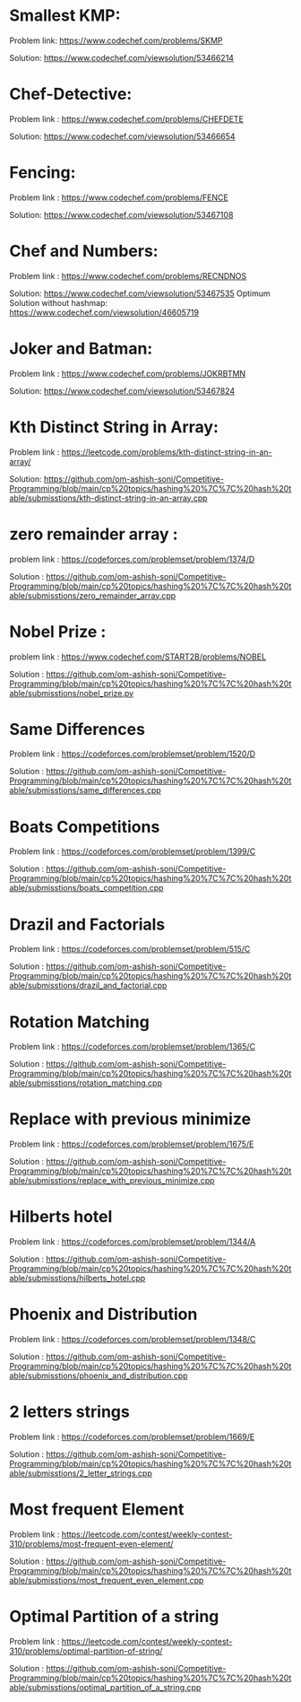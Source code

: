 # Smallest KMP: 

  Problem link: https://www.codechef.com/problems/SKMP
  
  Solution: 
  https://www.codechef.com/viewsolution/53466214
  
  
# Chef-Detective:

  Problem link : https://www.codechef.com/problems/CHEFDETE
  
  Solution:
  https://www.codechef.com/viewsolution/53466654
  


# Fencing: 

  Problem link : https://www.codechef.com/problems/FENCE
  
  Solution: 
  https://www.codechef.com/viewsolution/53467108
  
# Chef and Numbers:

  Problem link : https://www.codechef.com/problems/RECNDNOS
  
  Solution:
  https://www.codechef.com/viewsolution/53467535
  Optimum Solution without hashmap:
  https://www.codechef.com/viewsolution/46605719
  
# Joker and Batman:

  Problem link : https://www.codechef.com/problems/JOKRBTMN
  
  Solution: 
  https://www.codechef.com/viewsolution/53467824
 
 # Kth Distinct String in Array:
 
  Problem link : https://leetcode.com/problems/kth-distinct-string-in-an-array/
  
  Solution:
  https://github.com/om-ashish-soni/Competitive-Programming/blob/main/cp%20topics/hashing%20%7C%7C%20hash%20table/submisstions/kth-distinct-string-in-an-array.cpp

# zero remainder array : 

  problem link :  https://codeforces.com/problemset/problem/1374/D
  
  Solution : https://github.com/om-ashish-soni/Competitive-Programming/blob/main/cp%20topics/hashing%20%7C%7C%20hash%20table/submisstions/zero_remainder_array.cpp
  
# Nobel Prize : 
  
  problem link : https://www.codechef.com/START2B/problems/NOBEL
  
  Solution : https://github.com/om-ashish-soni/Competitive-Programming/blob/main/cp%20topics/hashing%20%7C%7C%20hash%20table/submisstions/nobel_prize.py

# Same Differences 
  
  Problem link : https://codeforces.com/problemset/problem/1520/D
  
  Solution : https://github.com/om-ashish-soni/Competitive-Programming/blob/main/cp%20topics/hashing%20%7C%7C%20hash%20table/submisstions/same_differences.cpp
  
# Boats Competitions 
  Problem link : https://codeforces.com/problemset/problem/1399/C
  
  Solution : https://github.com/om-ashish-soni/Competitive-Programming/blob/main/cp%20topics/hashing%20%7C%7C%20hash%20table/submisstions/boats_competition.cpp

# Drazil and Factorials 
  Problem link : https://codeforces.com/problemset/problem/515/C
  
  Solution : https://github.com/om-ashish-soni/Competitive-Programming/blob/main/cp%20topics/hashing%20%7C%7C%20hash%20table/submisstions/drazil_and_factorial.cpp

# Rotation Matching 
  Problem link : https://codeforces.com/problemset/problem/1365/C
  
  Solution : https://github.com/om-ashish-soni/Competitive-Programming/blob/main/cp%20topics/hashing%20%7C%7C%20hash%20table/submisstions/rotation_matching.cpp
  
# Replace with previous minimize 
  Problem link : https://codeforces.com/problemset/problem/1675/E
  
  Solution : https://github.com/om-ashish-soni/Competitive-Programming/blob/main/cp%20topics/hashing%20%7C%7C%20hash%20table/submisstions/replace_with_previous_minimize.cpp
  
  
# Hilberts hotel
  Problem link : https://codeforces.com/problemset/problem/1344/A
  
  Solution : https://github.com/om-ashish-soni/Competitive-Programming/blob/main/cp%20topics/hashing%20%7C%7C%20hash%20table/submisstions/hilberts_hotel.cpp
  
# Phoenix and Distribution
  Problem link : https://codeforces.com/problemset/problem/1348/C
  
  Solution : https://github.com/om-ashish-soni/Competitive-Programming/blob/main/cp%20topics/hashing%20%7C%7C%20hash%20table/submisstions/phoenix_and_distribution.cpp
  
# 2 letters strings
  Problem link : https://codeforces.com/problemset/problem/1669/E
  
  Solution : https://github.com/om-ashish-soni/Competitive-Programming/blob/main/cp%20topics/hashing%20%7C%7C%20hash%20table/submisstions/2_letter_strings.cpp

# Most frequent Element 
  Problem link : https://leetcode.com/contest/weekly-contest-310/problems/most-frequent-even-element/
  
  Solution : https://github.com/om-ashish-soni/Competitive-Programming/blob/main/cp%20topics/hashing%20%7C%7C%20hash%20table/submisstions/most_frequent_even_element.cpp

# Optimal Partition of a string
  Problem link : https://leetcode.com/contest/weekly-contest-310/problems/optimal-partition-of-string/
  
  Solution : https://github.com/om-ashish-soni/Competitive-Programming/blob/main/cp%20topics/hashing%20%7C%7C%20hash%20table/submisstions/optimal_partition_of_a_string.cpp
